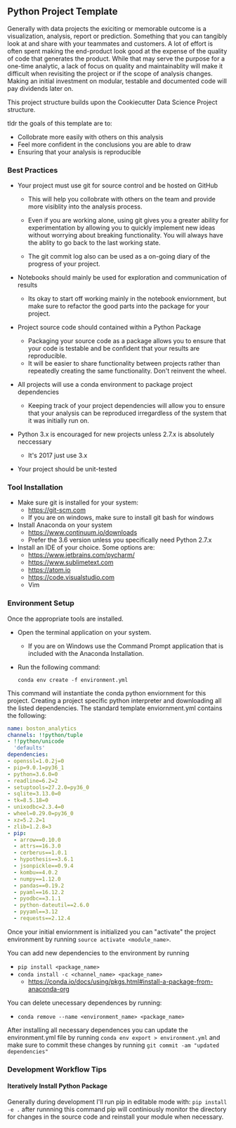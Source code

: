 ## Python Project Template

Generally with data projects the exiciting or memorable outcome is a visualization, analysis, report or prediction. Something that you can tangibly look at and share with your teammates and customers.  A lot of effort is often spent making the end-product look good at the expense of the quality of code that generates the product. While that may serve the purpose for a one-time analytic, a lack of focus on quality and maintainablity will make it difficult when revisiting the project or if the scope of analysis changes. Making an initial investment on modular, testable and documented code will pay dividends later on. 

This project structure builds upon the Cookiecutter Data Science Project structure. 

[Cookiecutter Data Science Project]: https://drivendata.github.io/cookiecutter-data-science/

tldr the goals of this template are to: 

* Collobrate more easily with others on this analysis 
* Feel more confident in the conclusions you are able to draw 
* Ensuring that your analysis is reproducible 

### Best Practices 

* Your project must use git for source control and be hosted on GitHub 
  * This will help you collobrate with others on the team and provide more visiblity into the analysis process.

  * Even if you are working alone, using git gives you a greater ability for experimentation by allowing you to quickly implement new ideas without worrying about breaking functionality. You will always have the ablity to go back to the last working state. 

  * The git commit log also can be used as a on-going diary of the progress of your project. 

* Notebooks should mainly be used for exploration and communication of results 
  * Its okay to start off working mainly in the notebook enviornment, but make sure to refactor the good parts into the package for your project.

* Project source code should contained within a Python Package

  * Packaging your source code as a package allows you to ensure that your code is testable and be confident that your results are reproducible.
  * It will be easier to share functionality between projects rather than repeatedly creating the same functionality. Don't reinvent the wheel.   

* All projects will use a conda environment to package project dependencies

  * Keeping track of your project dependencies will allow you to ensure that your analysis can be reproduced irregardless of the system that it was initially run on. 

* Python 3.x is encouraged for new projects unless 2.7.x is absolutely neccessary

  * It's 2017 just use 3.x

* Your project should be unit-tested



### Tool Installation 

* Make sure git is installed for your system: 
  * https://git-scm.com
  * If you are on windows, make sure to install git bash for windows
* Install Anaconda on your system
  * https://www.continuum.io/downloads
  * Prefer the 3.6 version unless you specifically need Python 2.7.x 
* Install an IDE of your choice. Some options are:
  * https://www.jetbrains.com/pycharm/
  * https://www.sublimetext.com
  * https://atom.io
  * https://code.visualstudio.com
  * Vim 



### Environment Setup 

Once the appropriate tools are installed. 

*  Open the terminal application on your system. 
   *  If you are on Windows use the Command Prompt application that is included with the Anaconda Installation. 
*  Run the following command:

    `conda env create -f environment.yml`

This command will instantiate the conda python enviornment for this project. Creating a  project specific python interpreter and downloading all the listed dependencies.  The standard template enviornment.yml contains the following: 

```yaml
name: boston_analytics
channels: !!python/tuple
- !!python/unicode
  'defaults'
dependencies:
- openssl=1.0.2j=0
- pip=9.0.1=py36_1
- python=3.6.0=0
- readline=6.2=2
- setuptools=27.2.0=py36_0
- sqlite=3.13.0=0
- tk=8.5.18=0
- unixodbc=2.3.4=0
- wheel=0.29.0=py36_0
- xz=5.2.2=1
- zlib=1.2.8=3
- pip:
  - arrow==0.10.0
  - attrs==16.3.0
  - cerberus==1.0.1
  - hypothesis==3.6.1
  - jsonpickle==0.9.4
  - kombu==4.0.2
  - numpy==1.12.0
  - pandas==0.19.2
  - pyaml==16.12.2
  - pyodbc==3.1.1
  - python-dateutil==2.6.0
  - pyyaml==3.12
  - requests==2.12.4
```

Once your initial enviornment is initialized you can "activate" the project environment by running `source activate <module_name>`. 

You can add new dependencies to the environment by running 

* `pip install <package_name>`
* `conda install -c <channel_name> <package_name>`
    * https://conda.io/docs/using/pkgs.html#install-a-package-from-anaconda-org

You can delete unecessary dependences by running:

* `conda remove --name <environment_name> <package_name>`

After installing all necessary dependences you can update the environment.yml file by running `conda env export > environment.yml` and make sure to commit these changes by running `git commit -am "updated dependencies"`



### Development Workflow Tips 
####  Iteratively Install Python Package
Generally during development I'll run pip in editable mode with: 
`pip install -e .`
after runnning this command pip will continiously monitor the directory for changes in the source code and reinstall your module when necessary. 







